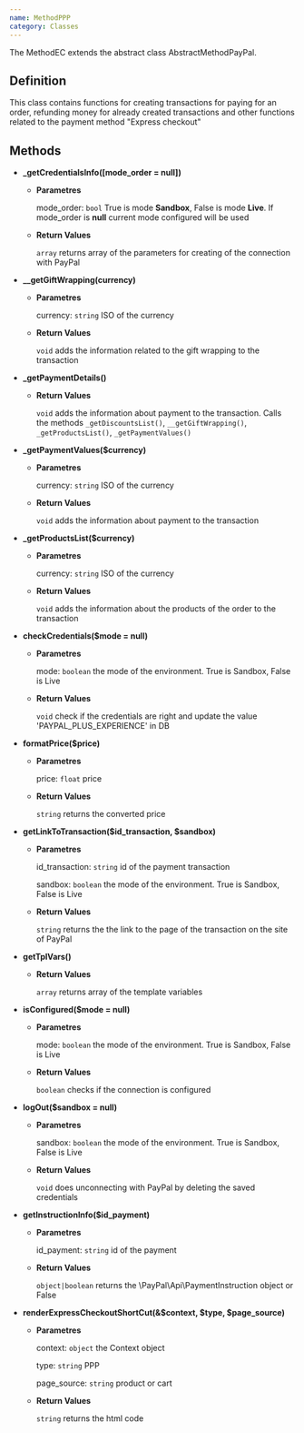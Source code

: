 ```yaml
---
name: MethodPPP
category: Classes
---
```


The MethodEC extends the abstract class AbstractMethodPayPal.

## Definition

This class contains functions for creating transactions for paying for an order, 
refunding money for already created transactions and other functions 
related to the payment method "Express checkout"


## Methods


- **_getCredentialsInfo([mode_order = null])**

    - **Parametres**
      
      mode_order: `bool` True is mode **Sandbox**, False is mode **Live**. If mode_order is **null**
      current mode configured will be used
    
    - **Return Values**
    
      `array` returns array of the parameters for creating of the connection with PayPal  

- **__getGiftWrapping(currency)**

    - **Parametres**
      
      currency: `string` ISO of the currency
    
    - **Return Values**
    
      `void` adds the information related to the gift wrapping to the transaction      

- **_getPaymentDetails()**
    
    - **Return Values**
    
      `void` adds the information about payment to the transaction. 
      Calls the methods `_getDiscountsList()`, `__getGiftWrapping()`, `_getProductsList()`, `_getPaymentValues()`

- **_getPaymentValues($currency)**

    - **Parametres**
      
      currency: `string` ISO of the currency
    
    - **Return Values**
    
      `void` adds the information about payment to the transaction
      
- **_getProductsList($currency)**

    - **Parametres**
      
      currency: `string` ISO of the currency
    
    - **Return Values**
    
      `void` adds the information about the products of the order to the transaction

- **checkCredentials($mode = null)**

    - **Parametres**
          
      mode: `boolean` the mode of the environment. True is Sandbox, False is Live
    
    - **Return Values**
    
      `void` check if the credentials are right and update the value 'PAYPAL_PLUS_EXPERIENCE' in DB
      
- **formatPrice($price)**

    - **Parametres**
          
      price: `float` price
    
    - **Return Values**
    
      `string` returns the converted price

- **getLinkToTransaction($id_transaction, $sandbox)**

    - **Parametres**
          
      id_transaction: `string` id of the payment transaction
          
      sandbox: `boolean` the mode of the environment. True is Sandbox, False is Live
    
    - **Return Values**
    
      `string` returns the the link to the page of the transaction on the site of PayPal     
      
- **getTplVars()**
    
    - **Return Values**
    
      `array` returns array of the template variables      
      
- **isConfigured($mode = null)**

    - **Parametres**
          
      mode: `boolean` the mode of the environment. True is Sandbox, False is Live
    
    - **Return Values**
    
      `boolean` checks if the connection is configured      
      
- **logOut($sandbox = null)**

    - **Parametres**
          
      sandbox: `boolean` the mode of the environment. True is Sandbox, False is Live
    
    - **Return Values**
    
      `void` does unconnecting with PayPal by deleting the saved credentials       
      
- **getInstructionInfo($id_payment)**

    - **Parametres**
          
      id_payment: `string` id of the payment
    
    - **Return Values**
    
      `object|boolean` returns the \PayPal\Api\PaymentInstruction object or False    
            
- **renderExpressCheckoutShortCut(&$context, $type, $page_source)**

    - **Parametres**
    
      context: `object` the Context object
      
      type: `string` PPP
          
      page_source: `string` product or cart
    
    - **Return Values**
    
      `string` returns the html code      
           
      
      
      
      
      
      
      


 
